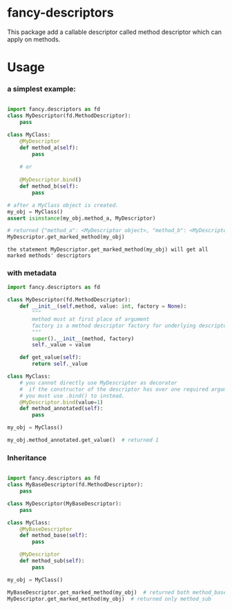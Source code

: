 # fancy-descriptors
This package add a callable descriptor called method descriptor which can apply on methods.

# Usage
### a simplest example:
```python

import fancy.descriptors as fd
class MyDescriptor(fd.MethodDescriptor):
    pass

class MyClass:
    @MyDescriptor
    def method_a(self):
        pass
    
    # or
    
    @MyDescriptor.bind()
    def method_b(self):
        pass

# after a MyClass object is created.
my_obj = MyClass()
assert isinstance(my_obj.method_a, MyDescriptor)

# returned {"method_a": <MyDescriptor object>, "method_b": <MyDescriptor object>}
MyDescriptor.get_marked_method(my_obj)
```

`the statement MyDescriptor.get_marked_method(my_obj) will get all marked methods' descriptors`

### with metadata
```python
import fancy.descriptors as fd

class MyDescriptor(fd.MethodDescriptor):
    def __init__(self,method, value: int, factory = None): 
        """
        method must at first place of argument
        factory is a method descriptor factory for underlying descriptor
        """
        super().__init__(method, factory)
        self._value = value

    def get_value(self):
        return self._value

class MyClass:
    # you cannot directly use MyDescriptor as decorator
    #  if the constructor of the descriptor has over one required argument
    # you must use .bind() to instead.
    @MyDescriptor.bind(value=1)
    def method_annotated(self):
        pass

my_obj = MyClass()

my_obj.method_annotated.get_value()  # returned 1
```

### Inheritance
```python

import fancy.descriptors as fd
class MyBaseDescriptor(fd.MethodDescriptor):
    pass

class MyDescriptor(MyBaseDescriptor):
    pass

class MyClass:
    @MyBaseDescriptor
    def method_base(self):
        pass

    @MyDescriptor
    def method_sub(self):
        pass

my_obj = MyClass()

MyBaseDescriptor.get_marked_method(my_obj)  # returned both method_base and method_sub
MyDescriptor.get_marked_method(my_obj)  # returned only method_sub
```